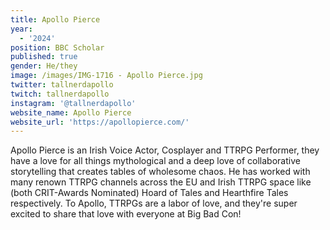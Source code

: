```yaml
---
title: Apollo Pierce
year:
  - '2024'
position: BBC Scholar
published: true
gender: He/they
image: /images/IMG-1716 - Apollo Pierce.jpg
twitter: tallnerdapollo
twitch: tallnerdapollo
instagram: '@tallnerdapollo'
website_name: Apollo Pierce
website_url: 'https://apollopierce.com/'
---
```


Apollo Pierce is an Irish Voice Actor, Cosplayer and TTRPG Performer, they have a love for all things mythological and a deep love of collaborative storytelling that creates tables of wholesome chaos. He has worked with many renown TTRPG channels across the EU and Irish TTRPG space like (both CRIT-Awards Nominated) Hoard of Tales and Hearthfire Tales respectively. To Apollo, TTRPGs are a labor of love, and they're super excited to share that love with everyone at Big Bad Con!
